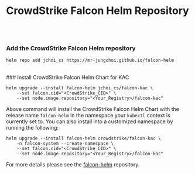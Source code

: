 # CrowdStrike Falcon Helm Repository

<br><br>
### Add the CrowdStrike Falcon Helm repository

```
helm repo add jchoi_cs https://mr-jungchoi.github.io/falcon-helm
```

<br>
### Install CrowdStrike Falcon Helm Chart for KAC

```
helm upgrade --install falcon-helm jchoi_cs/falcon-kac \
    --set falcon.cid="<CrowdStrike_CID>" \
    --set node.image.repository="<Your_Registry>/falcon-kac"
```

Above command will install the CrowdStrike Falcon Helm Chart with the release name `falcon-helm` in the namespace your `kubectl` context is currently set to.
You can also install into a customized namespace by running the following:

```
helm upgrade --install falcon-helm crowdstrike/falcon-kac \
    -n falcon-system --create-namespace \
    --set falcon.cid="<CrowdStrike_CID>" \
    --set node.image.repository="<Your_Registry>/falcon-kac"
``` 

For more details please see the [falcon-helm](https://github.com/CrowdStrike/falcon-helm) repository.
